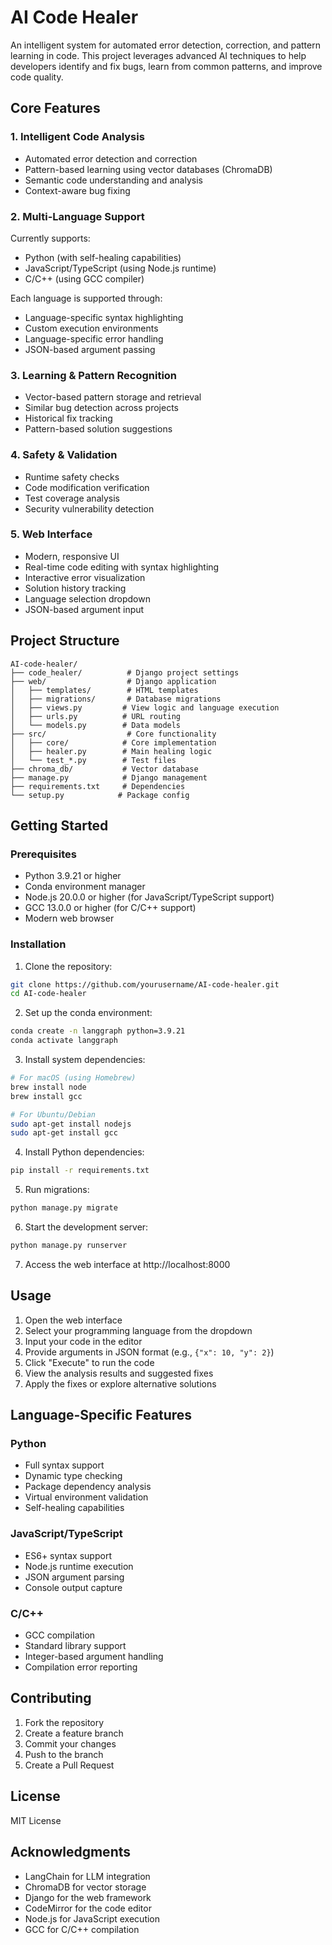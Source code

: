 # AI Code Healer

An intelligent system for automated error detection, correction, and pattern learning in code. This project leverages advanced AI techniques to help developers identify and fix bugs, learn from common patterns, and improve code quality.

## Core Features

### 1. Intelligent Code Analysis
- Automated error detection and correction
- Pattern-based learning using vector databases (ChromaDB)
- Semantic code understanding and analysis
- Context-aware bug fixing

### 2. Multi-Language Support
Currently supports:
- Python (with self-healing capabilities)
- JavaScript/TypeScript (using Node.js runtime)
- C/C++ (using GCC compiler)

Each language is supported through:
- Language-specific syntax highlighting
- Custom execution environments
- Language-specific error handling
- JSON-based argument passing

### 3. Learning & Pattern Recognition
- Vector-based pattern storage and retrieval
- Similar bug detection across projects
- Historical fix tracking
- Pattern-based solution suggestions

### 4. Safety & Validation
- Runtime safety checks
- Code modification verification
- Test coverage analysis
- Security vulnerability detection

### 5. Web Interface
- Modern, responsive UI
- Real-time code editing with syntax highlighting
- Interactive error visualization
- Solution history tracking
- Language selection dropdown
- JSON-based argument input

## Project Structure

```
AI-code-healer/
├── code_healer/          # Django project settings
├── web/                  # Django application
│   ├── templates/        # HTML templates
│   ├── migrations/       # Database migrations
│   ├── views.py         # View logic and language execution
│   ├── urls.py          # URL routing
│   └── models.py        # Data models
├── src/                  # Core functionality
│   ├── core/            # Core implementation
│   ├── healer.py        # Main healing logic
│   └── test_*.py        # Test files
├── chroma_db/           # Vector database
├── manage.py            # Django management
├── requirements.txt     # Dependencies
└── setup.py            # Package config
```

## Getting Started

### Prerequisites
- Python 3.9.21 or higher
- Conda environment manager
- Node.js 20.0.0 or higher (for JavaScript/TypeScript support)
- GCC 13.0.0 or higher (for C/C++ support)
- Modern web browser

### Installation

1. Clone the repository:
```bash
git clone https://github.com/yourusername/AI-code-healer.git
cd AI-code-healer
```

2. Set up the conda environment:
```bash
conda create -n langgraph python=3.9.21
conda activate langgraph
```

3. Install system dependencies:
```bash
# For macOS (using Homebrew)
brew install node
brew install gcc

# For Ubuntu/Debian
sudo apt-get install nodejs
sudo apt-get install gcc
```

4. Install Python dependencies:
```bash
pip install -r requirements.txt
```

5. Run migrations:
```bash
python manage.py migrate
```

6. Start the development server:
```bash
python manage.py runserver
```

7. Access the web interface at http://localhost:8000

## Usage

1. Open the web interface
2. Select your programming language from the dropdown
3. Input your code in the editor
4. Provide arguments in JSON format (e.g., `{"x": 10, "y": 2}`)
5. Click "Execute" to run the code
6. View the analysis results and suggested fixes
7. Apply the fixes or explore alternative solutions

## Language-Specific Features

### Python
- Full syntax support
- Dynamic type checking
- Package dependency analysis
- Virtual environment validation
- Self-healing capabilities

### JavaScript/TypeScript
- ES6+ syntax support
- Node.js runtime execution
- JSON argument parsing
- Console output capture

### C/C++
- GCC compilation
- Standard library support
- Integer-based argument handling
- Compilation error reporting

## Contributing

1. Fork the repository
2. Create a feature branch
3. Commit your changes
4. Push to the branch
5. Create a Pull Request

## License

MIT License

## Acknowledgments

- LangChain for LLM integration
- ChromaDB for vector storage
- Django for the web framework
- CodeMirror for the code editor
- Node.js for JavaScript execution
- GCC for C/C++ compilation
